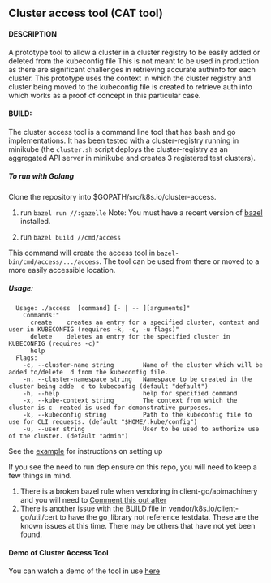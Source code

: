 ## Cluster access tool (CAT tool)

####  DESCRIPTION
A prototype tool to allow a cluster in a cluster registry to be easily added or deleted from the kubeconfig file
This is not meant to be used in production as there are significant challenges in retrieving accurate authinfo for each cluster.
This prototype uses the context in which the cluster registry and cluster being moved to the kubeconfig file is created to retrieve auth info which works as a proof of concept in this particular case.

#### BUILD:

The cluster access tool is a command line tool that has bash and go implementations. It has been tested with a cluster-registry running in minikube (the `cluster.sh` script deploys the cluster-registry as an aggregated API server in minikube and creates 3 registered test clusters).

##### To run with Golang

Clone the repository into $GOPATH/src/k8s.io/cluster-access.

1.  run `bazel run //:gazelle`
Note: You must have a recent version of [bazel](https://bazel.io) installed.

2. run `bazel build //cmd/access`

This command will create the access tool in `bazel-bin/cmd/access/.../access`. The tool can be used from there or moved to a more easily accessible location.


##### Usage:


```
  Usage: ./access  [command] [- | -- ][arguments]"
    Commands:"
      create    creates an entry for a specified cluster, context and user in KUBECONFIG (requires -k, -c, -u flags)"
      delete    deletes an entry for the specified cluster in KUBECONFIG (requires -c)"
      help
  Flags:
    -c, --cluster-name string        Name of the cluster which will be added to/delete  d from the kubeconfig file.
    -n, --cluster-namespace string   Namespace to be created in the cluster being adde  d to kubeconfig (default "default")
    -h, --help                       help for specified command
    -x, --kube-context string        The context from which the cluster is c  reated is used for demonstrative purposes.
    -k, --kubeconfig string          Path to the kubeconfig file to use for CLI requests. (default "$HOME/.kube/config")
    -u, --user string                User to be used to authorize use of the cluster. (default "admin")

```
See the [example](https://github.com/onyiny-ang/cluster-access/blob/master/example.md) for instructions on setting up

If you see the need to run dep ensure on this repo, you will need to keep a few things in mind.
 1. There is a broken bazel rule when vendoring in client-go/apimachinery and you will need to [Comment this out after](https://github.com/scele/apimachinery/commit/15dc092229cda2ca7ead32667e463b53f4a7c138)
 2. There is another issue with the BUILD file in vendor/k8s.io/client-go/util/cert to have the go_library not reference testdata.
 These are the known issues at this time. There may be others that have not yet been found.
 
 #### Demo of Cluster Access Tool
 
 You can watch a demo of the tool in use [here](https://www.youtube.com/watch?v=V_TIOaVIW8k)
